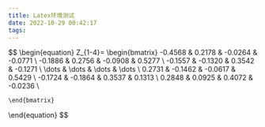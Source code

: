 ```yaml
---
title: Latex环境测试
date: 2022-10-29 00:42:17
tags:
---
```

$$
\begin{equation}
	Z_{1-4}=
	\begin{bmatrix}
-0.4568 	&	0.2178 	&	-0.0264 	&	-0.0771 	\\
-0.1886 	&	0.2756 	&	-0.0908 	&	0.5277 	\\
-0.1557 	&	-0.1320 	&	0.3542 	&	-0.1271 	\\
\dots 	&	\dots  	&	\dots  	&	\dots  	\\
0.2731 	&	-0.1462 	&	-0.0617 	&	0.5429 	\\
-0.1724 	&	-0.1864 	&	0.3537 	&	0.1313 	\\
0.2848 	&	0.0925 	&	0.4072 	&	-0.0236 	\\

	
	\end{bmatrix}
\end{equation}
$$